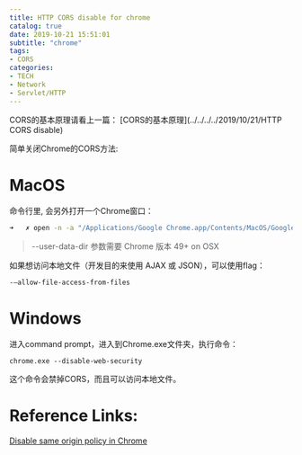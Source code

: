 ```yaml
---
title: HTTP CORS disable for chrome
catalog: true
date: 2019-10-21 15:51:01
subtitle: "chrome"
tags:
- CORS
categories:
- TECH
- Network
- Servlet/HTTP
---
```


CORS的基本原理请看上一篇：
[CORS的基本原理](../../../../2019/10/21/HTTP CORS disable)

简单关闭Chrome的CORS方法:
# MacOS
命令行里, 会另外打开一个Chrome窗口：
``` bash
➜   ✗ open -n -a "/Applications/Google Chrome.app/Contents/MacOS/Google Chrome" --args --user-data-dir="/tmp/chrome_dev_test" --disable-web-security
```
> --user-data-dir 参数需要 Chrome 版本 49+ on OSX

如果想访问本地文件（开发目的来使用 AJAX 或 JSON），可以使用flag：
```
-–allow-file-access-from-files
```

# Windows
进入command prompt，进入到Chrome.exe文件夹，执行命令：
```
chrome.exe --disable-web-security
```
这个命令会禁掉CORS，而且可以访问本地文件。

# Reference Links:

[Disable same origin policy in Chrome](https://stackoverflow.com/questions/3102819/disable-same-origin-policy-in-chrome)
